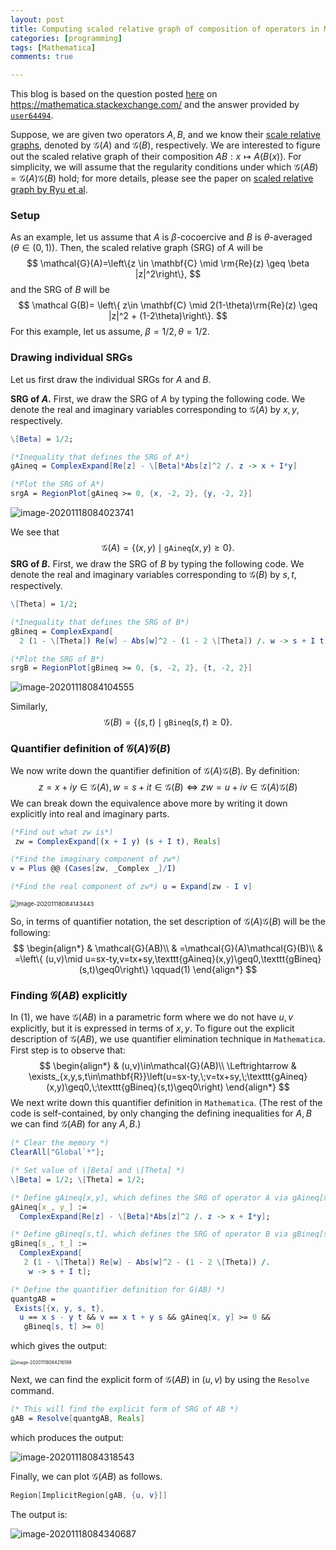```yaml
---
layout: post
title: Computing scaled relative graph of composition of operators in Mathematica
categories: [programming]
tags: [Mathematica]
comments: true

---
```


This blog is based on the question posted [here](https://mathematica.stackexchange.com/questions/233264/plotting-minkowski-product-of-two-sets-in-complex-2d-plane) on https://mathematica.stackexchange.com/ and the answer provided by [`user64494`](https://mathematica.stackexchange.com/users/7152/user64494). <!-- more -->

Suppose, we are given two operators $A,B$, and we know their [scale relative graphs](https://arxiv.org/pdf/1902.09788.pdf), denoted by $\mathcal{G}(A)$ and $\mathcal{G}(B)$, respectively. We are interested to figure out the scaled relative graph of their composition $AB:x\mapsto A(B(x))$. For simplicity, we will assume that the regularity conditions under which $\mathcal{G}(AB)=\mathcal{G}(A)\mathcal{G}(B)$ hold; for more details, please see the paper on [scaled relative graph by Ryu et al](https://arxiv.org/pdf/1902.09788.pdf).  

### Setup

As an example, let us assume that $A$ is $\beta$-cocoercive and $B$ is $\theta$-averaged ($\theta\in (0,1)$). Then, the scaled relative graph (SRG) of $A$ will be
$$
\mathcal{G}(A)=\left\{z \in \mathbf{C} \mid	\rm{Re}(z) \geq \beta |z|^2\right\},
$$
and the SRG of $B$ will be 
$$
\mathcal G(B)= \left\{ z\in \mathbf{C} \mid 2(1-\theta)\rm{Re}(z) \geq |z|^2 + (1-2\theta)\right\}.
$$
For this example, let us assume, $\beta = 1/2, \theta = 1/2$. 

### Drawing individual SRGs

Let us first draw the individual SRGs for $A$ and $B$. 

**SRG of $A$.** First, we draw the SRG of $A$ by typing the following code. We denote the real and imaginary variables corresponding to $\mathcal G(A)$ by $x,y$, respectively. 

```mathematica
\[Beta] = 1/2;

(*Inequality that defines the SRG of A*)
gAineq = ComplexExpand[Re[z] - \[Beta]*Abs[z]^2 /. z -> x + I*y]

(*Plot the SRG of A*)
srgA = RegionPlot[gAineq >= 0, {x, -2, 2}, {y, -2, 2}]
```

![image-20201118084023741](https://raw.githubusercontent.com/Shuvomoy/blog/gh-pages/assets/image-20201118084023741.png)

We see that 
$$
\mathcal G(A) = \left\{ (x,y) \mid \texttt{gAineq}(x,y) \geq 0\right\}.
$$
**SRG of $B$.** First, we draw the SRG of $B$ by typing the following code. We denote the real and imaginary variables corresponding to $\mathcal G(B)$ by $s,t$, respectively. 

```mathematica 
\[Theta] = 1/2;

(*Inequality that defines the SRG of B*) 
gBineq = ComplexExpand[
  2 (1 - \[Theta]) Re[w] - Abs[w]^2 - (1 - 2 \[Theta]) /. w -> s + I t]

(*Plot the SRG of B*)
srgB = RegionPlot[gBineq >= 0, {s, -2, 2}, {t, -2, 2}]
```

![image-20201118084104555](https://raw.githubusercontent.com/Shuvomoy/blog/gh-pages/assets/image-20201118084104555.png)

Similarly, 
$$
\mathcal G(B) = \left\{ (s,t) \mid \texttt{gBineq}(s,t) \geq 0\right\}.
$$

### Quantifier definition of $\mathcal {G}(A) \mathcal {G}(B)$

We now write down the quantifier definition of $\mathcal {G}(A) \mathcal {G}(B)$. By definition: 
$$
z=x+ i y \in \mathcal {G}(A), w=s+it\in \mathcal{G}(B)\Leftrightarrow zw = u + iv \in \mathcal {G}(A) \mathcal {G}(B)
$$
We can break down the equivalence above more by writing it down explicitly into real and imaginary parts.

```mathematica
(*Find out what zw is*)
 zw = ComplexExpand[(x + I y) (s + I t), Reals]

(*Find the imaginary component of zw*) 
v = Plus @@ (Cases[zw, _Complex _]/I)

(*Find the real component of zw*) u = Expand[zw - I v]
```

<img src="https://raw.githubusercontent.com/Shuvomoy/blog/gh-pages/assets/image-20201118084143443.png" alt="image-20201118084143443" style="zoom:67%;" />

So, in terms of quantifier notation, the set description of $\mathcal {G}(A) \mathcal {G}(B)$ will be the following:
$$
\begin{align*}
 & \mathcal{G}(AB)\\
 & =\mathcal{G}(A)\mathcal{G}(B)\\
 & =\left\{ (u,v)\mid u=sx-ty,v=tx+sy,\texttt{gAineq}(x,y)\geq0,\texttt{gBineq}(s,t)\geq0\right\} \qquad(1)
\end{align*}
$$

### Finding $\mathcal{G}(AB)$ explicitly

In $(1)$, we have $\mathcal{G}(AB)$ in a parametric form where we do not have $u,v$ explicitly, but it is expressed in terms of $x,y$. To figure out the explicit description of $\mathcal{G}(AB)$, we use quantifier elimination technique in `Mathematica`. First step is to observe that: 
$$
\begin{align*}
 & (u,v)\in\mathcal{G}(AB)\\
\Leftrightarrow & \exists_{x,y,s,t\in\mathbf{R}}\left(u=sx-ty,\;v=tx+sy,\;\texttt{gAineq}(x,y)\geq0,\;\texttt{gBineq}(s,t)\geq0\right)
\end{align*}
$$
We next write down this quantifier definition in `Mathematica`. (The rest of the code is self-contained, by only changing the defining inequalities for $A,B$ we can find  $\mathcal{G}(AB)$ for any $A,B$.)

```mathematica
(* Clear the memory *)
ClearAll["Global`*"];

(* Set value of \[Beta] and \[Theta] *)
\[Beta] = 1/2; \[Theta] = 1/2;

(* Define gAineq[x,y], which defines the SRG of operator A via gAineq[x,y] >= 0 *)
gAineq[x_, y_] := 
  ComplexExpand[Re[z] - \[Beta]*Abs[z]^2 /. z -> x + I*y];

(* Define gBineq[s,t], which defines the SRG of operator B via gBineq[s,t] >= 0 *)
gBineq[s_, t_] := 
  ComplexExpand[
   2 (1 - \[Theta]) Re[w] - Abs[w]^2 - (1 - 2 \[Theta]) /. 
    w -> s + I t];

(* Define the quantifier definition for G(AB) *)
quantgAB = 
 Exists[{x, y, s, t}, 
  u == x s - y t && v == x t + y s && gAineq[x, y] >= 0 && 
   gBineq[s, t] >= 0]
```

which gives the output: 

<img src="https://raw.githubusercontent.com/Shuvomoy/blog/gh-pages/assets/image-20201118084216189.png" alt="image-20201118084216189" style="zoom: 50%;" />

Next, we can find the explicit form of $\mathcal{G}(AB)$ in $(u,v)$ by using the `Resolve` command.

```mathematica
(* This will find the explicit form of SRG of AB *)
gAB = Resolve[quantgAB, Reals]
```

which produces the output: 

![image-20201118084318543](https://raw.githubusercontent.com/Shuvomoy/blog/gh-pages/assets/image-20201118084318543.png)

Finally, we can plot $\mathcal{G}(AB)$ as follows.

```mathematica
Region[ImplicitRegion[gAB, {u, v}]]
```

The output is: 

![image-20201118084340687](https://raw.githubusercontent.com/Shuvomoy/blog/gh-pages/assets/image-20201118084340687.png)



